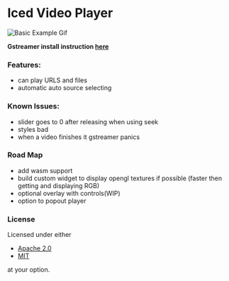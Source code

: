 # Iced Video Player

![Basic Example Gif](https://github.com/Night-Hunter-NF/iced_video/blob/master/assets/basic_example.gif)

**Gstreamer install instruction [here](https://gitlab.freedesktop.org/gstreamer/gstreamer-rs#installation)**

### Features:

- can play URLS and files
- automatic auto source selecting

### Known Issues:
- slider goes to 0 after releasing when using seek
- styles bad
- when a video finishes it gstreamer panics
### Road Map

- add wasm support
- build custom widget to display opengl textures if possible (faster then getting and displaying RGB)
- optional overlay with controls(WIP)
- option to popout player


### License

Licensed under either

- [Apache 2.0](https://www.apache.org/licenses/LICENSE-2.0)
- [MIT](http://opensource.org/licenses/MIT)

at your option.